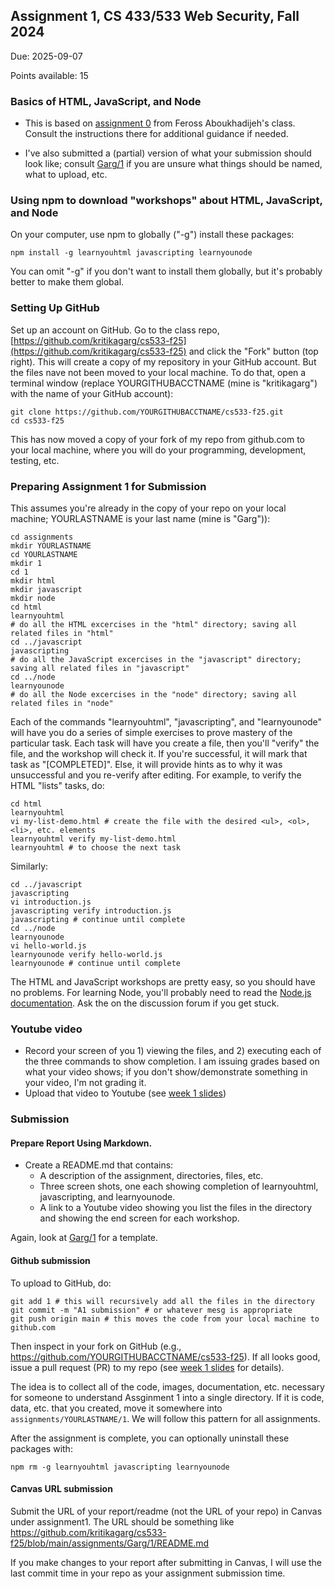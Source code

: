 ## Assignment 1, CS 433/533 Web Security, Fall 2024

Due: 2025-09-07

Points available: 15

### Basics of HTML, JavaScript, and Node

* This is based on [assignment 0](https://web.stanford.edu/class/cs253/assign0) from Feross Aboukhadijeh's class.  Consult the instructions there for additional guidance if needed.

* I've also submitted a (partial) version of what your submission should look like; consult [Garg/1](Garg/1) if you are unsure what things should be named, what to upload, etc.  

### Using npm to download "workshops" about HTML, JavaScript, and Node

On your computer, use npm to globally ("-g") install these packages:

```
npm install -g learnyouhtml javascripting learnyounode
```

You can omit "-g" if you don't want to install them globally, but it's probably better to make them global.

### Setting Up GitHub

Set up an account on GitHub.  Go to the class repo, [https://github.com/kritikagarg/cs533-f25](https://github.com/kritikagarg/cs533-f25) and click the "Fork" button (top right).  This will create a copy of my repository in your GitHub account.  But the files nave not been moved to your local machine.  To do that, open a terminal window (replace YOURGITHUBACCTNAME (mine is "kritikagarg") with the name of your GitHub account):

```
git clone https://github.com/YOURGITHUBACCTNAME/cs533-f25.git
cd cs533-f25
```

This has now moved a copy of your fork of my repo from github.com to your local machine, where you will do your programming, development, testing, etc.  

### Preparing Assignment 1 for Submission

This assumes you're already in the copy of your repo on your local machine; YOURLASTNAME is your last name (mine is "Garg")):

```
cd assignments
mkdir YOURLASTNAME
cd YOURLASTNAME
mkdir 1
cd 1
mkdir html
mkdir javascript
mkdir node
cd html 
learnyouhtml
# do all the HTML excercises in the "html" directory; saving all related files in "html"
cd ../javascript
javascripting
# do all the JavaScript excercises in the "javascript" directory; saving all related files in "javascript"
cd ../node
learnyounode
# do all the Node excercises in the "node" directory; saving all related files in "node"
```

Each of the commands "learnyouhtml", "javascripting", and "learnyounode" will have you do a series of simple exercises to prove mastery of the particular task.  Each task will have you create a file, then you'll "verify" the file, and the workshop will check it.  If you're successful, it will mark that task as "[COMPLETED]".  Else, it will provide hints as to why it was unsuccessful and you re-verify after editing.  For example, to verify the HTML "lists" tasks, do:

```
cd html
learnyouhtml
vi my-list-demo.html # create the file with the desired <ul>, <ol>, <li>, etc. elements
learnyouhtml verify my-list-demo.html
learnyouhtml # to choose the next task
```

Similarly:

```
cd ../javascript
javascripting
vi introduction.js
javascripting verify introduction.js
javascripting # continue until complete
cd ../node
learnyounode
vi hello-world.js
learnyounode verify hello-world.js
learnyounode # continue until complete
```

The HTML and JavaScript workshops are pretty easy, so you should have no problems.  For learning Node, you'll probably need to read the [Node.js documentation](https://nodejs.org/api/).  Ask the on the discussion forum if you get stuck.  

### Youtube video

* Record your screen of you 1) viewing the files, and 2) executing each of the three commands to show completion.  I am issuing grades based on what your video shows; if you don't show/demonstrate something in your video, I'm not grading it.  
* Upload that video to Youtube (see [week 1 slides](https://docs.google.com/presentation/d/1zX3S6VLJPYU5Em_nvbPye7Lk5ueKZQTzio8tOYtxVR4/edit?usp=sharing))


### Submission

#### Prepare Report Using Markdown.
* Create a README.md that contains:
  * A description of the assignment, directories, files, etc.
  * Three screen shots, one each showing completion of learnyouhtml, javascripting, and learnyounode.
  * A link to a Youtube video showing you list the files in the directory and showing the end screen for each workshop.

Again, look at [Garg/1](Garg/1) for a template.

#### Github submission

To upload to GitHub, do:

```
git add 1 # this will recursively add all the files in the directory
git commit -m "A1 submission" # or whatever mesg is appropriate
git push origin main # this moves the code from your local machine to github.com
```

Then inspect in your fork on GitHub (e.g., https://github.com/YOURGITHUBACCTNAME/cs533-f25).  If all looks good, issue a pull request (PR) to my repo (see [week 1 slides](https://docs.google.com/presentation/d/1zX3S6VLJPYU5Em_nvbPye7Lk5ueKZQTzio8tOYtxVR4/edit?usp=sharing) for details).

The idea is to collect all of the code, images, documentation, etc. necessary for someone to understand Assginment 1 into a single directory.  If it is code, data, etc. that you created, move it somewhere into ```assignments/YOURLASTNAME/1```.  We will follow this pattern for all assignments.

After the assignment is complete, you can optionally uninstall these packages with:

```
npm rm -g learnyouhtml javascripting learnyounode
```

#### Canvas URL submission

Submit the URL of your report/readme (not the URL of your repo) in Canvas under assignment1. The URL should be something like
https://github.com/kritikagarg/cs533-f25/blob/main/assignments/Garg/1/README.md

If you make changes to your report after submitting in Canvas, I will use the last commit time in your repo as your assignment submission time.
